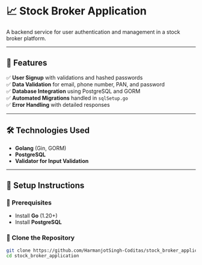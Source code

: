 # 📈 Stock Broker Application  

A backend service for user authentication and management in a stock broker platform.  

---

## 🚀 Features  

✅ **User Signup** with validations and hashed passwords  
✅ **Data Validation** for email, phone number, PAN, and password  
✅ **Database Integration** using PostgreSQL and GORM  
✅ **Automated Migrations** handled in `sqlSetup.go`  
✅ **Error Handling** with detailed responses  

---

## 🛠 Technologies Used  

- **Golang** (Gin, GORM)  
- **PostgreSQL**  
- **Validator for Input Validation**  

---

## 📌 Setup Instructions  

### 🔹 Prerequisites  

- Install **Go** (1.20+)  
- Install **PostgreSQL**  

### 🔹 Clone the Repository  

```sh
git clone https://github.com/HarmanjotSingh-Coditas/stock_broker_application.git
cd stock_broker_application
